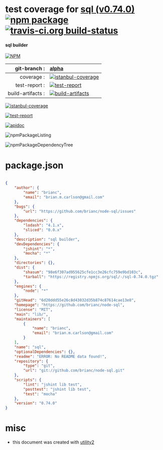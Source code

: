 # test coverage for  [sql (v0.74.0)](https://github.com/brianc/node-sql)  [![npm package](https://img.shields.io/npm/v/npmtest-sql.svg?style=flat-square)](https://www.npmjs.org/package/npmtest-sql) [![travis-ci.org build-status](https://api.travis-ci.org/npmtest/node-npmtest-sql.svg)](https://travis-ci.org/npmtest/node-npmtest-sql)
#### sql builder

[![NPM](https://nodei.co/npm/sql.png?downloads=true)](https://www.npmjs.com/package/sql)

| git-branch : | [alpha](https://github.com/npmtest/node-npmtest-sql/tree/alpha)|
|--:|:--|
| coverage : | [![istanbul-coverage](https://npmtest.github.io/node-npmtest-sql/build/coverage.badge.svg)](https://npmtest.github.io/node-npmtest-sql/build/coverage.html/index.html)|
| test-report : | [![test-report](https://npmtest.github.io/node-npmtest-sql/build/test-report.badge.svg)](https://npmtest.github.io/node-npmtest-sql/build/test-report.html)|
| build-artifacts : | [![build-artifacts](https://npmtest.github.io/node-npmtest-sql/glyphicons_144_folder_open.png)](https://github.com/npmtest/node-npmtest-sql/tree/gh-pages/build)|

[![istanbul-coverage](https://npmtest.github.io/node-npmtest-sql/build/screenCapture.buildCustomOrg.browser.coverage.html.png)](https://npmtest.github.io/node-npmtest-sql/build/coverage.html/index.html)

[![test-report](https://npmtest.github.io/node-npmtest-sql/build/screenCapture.buildCustomOrg.browser.%252Fhome%252Ftravis%252Fbuild%252Fnpmtest%252Fnode-npmtest-sql%252Ftmp%252Fbuild%252Ftest-report.html.png)](https://npmtest.github.io/node-npmtest-sql/build/test-report.html)

[![apidoc](https://npmdoc.github.io/node-npmdoc-sql/build/screenCapture.buildApidoc.browser.%252Fhome%252Ftravis%252Fbuild%252Fnpmdoc%252Fnode-npmdoc-sql%252Ftmp%252Fbuild%252Fapidoc.html.png)](https://npmdoc.github.io/node-npmdoc-sql/build/apidoc.html)

![npmPackageListing](https://npmtest.github.io/node-npmtest-sql/build/screenCapture.npmPackageListing.svg)

![npmPackageDependencyTree](https://npmtest.github.io/node-npmtest-sql/build/screenCapture.npmPackageDependencyTree.svg)



# package.json

```json

{
    "author": {
        "name": "brianc",
        "email": "brian.m.carlson@gmail.com"
    },
    "bugs": {
        "url": "https://github.com/brianc/node-sql/issues"
    },
    "dependencies": {
        "lodash": "4.1.x",
        "sliced": "0.0.x"
    },
    "description": "sql builder",
    "devDependencies": {
        "jshint": "*",
        "mocha": "*"
    },
    "directories": {},
    "dist": {
        "shasum": "98e6f307ad955625cfe1cc3e26cfc759e9bd103c",
        "tarball": "https://registry.npmjs.org/sql/-/sql-0.74.0.tgz"
    },
    "engines": {
        "node": "*"
    },
    "gitHead": "6d20ddd55e26c8d43032d35b874c87614cae13e8",
    "homepage": "https://github.com/brianc/node-sql",
    "license": "MIT",
    "main": "lib/",
    "maintainers": [
        {
            "name": "brianc",
            "email": "brian.m.carlson@gmail.com"
        }
    ],
    "name": "sql",
    "optionalDependencies": {},
    "readme": "ERROR: No README data found!",
    "repository": {
        "type": "git",
        "url": "git://github.com/brianc/node-sql.git"
    },
    "scripts": {
        "lint": "jshint lib test",
        "posttest": "jshint lib test",
        "test": "mocha"
    },
    "version": "0.74.0"
}
```



# misc
- this document was created with [utility2](https://github.com/kaizhu256/node-utility2)
